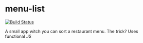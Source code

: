 # menu-list
[![Build Status](https://travis-ci.org/IonutC/sort-menu-list.svg)](https://travis-ci.org/IonutC/sort-menu-list)

A small app witch you can sort a restaurant menu. The trick? Uses functional JS
